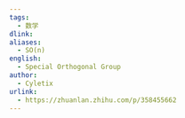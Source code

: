 ```yaml
---
tags:
  - 数学
dlink: 
aliases:
  - SO(n)
english:
  - Special Orthogonal Group
author:
  - Cyletix
urlink:
  - https://zhuanlan.zhihu.com/p/358455662
---
```

